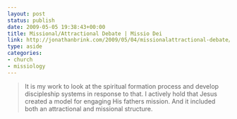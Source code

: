 ```yaml
---
layout: post
status: publish
date: 2009-05-05 19:38:43+00:00
title: Missional/Attractional Debate | Missio Dei
link: http://jonathanbrink.com/2009/05/04/missionalattractional-debate/
type: aside
categories:
- church
- missiology
---
```


> It is my work to look at the spiritual formation process and develop discipleship systems in response to that.  I actively hold that Jesus created a model for engaging His fathers mission.  And it included both an attractional and missional structure.
